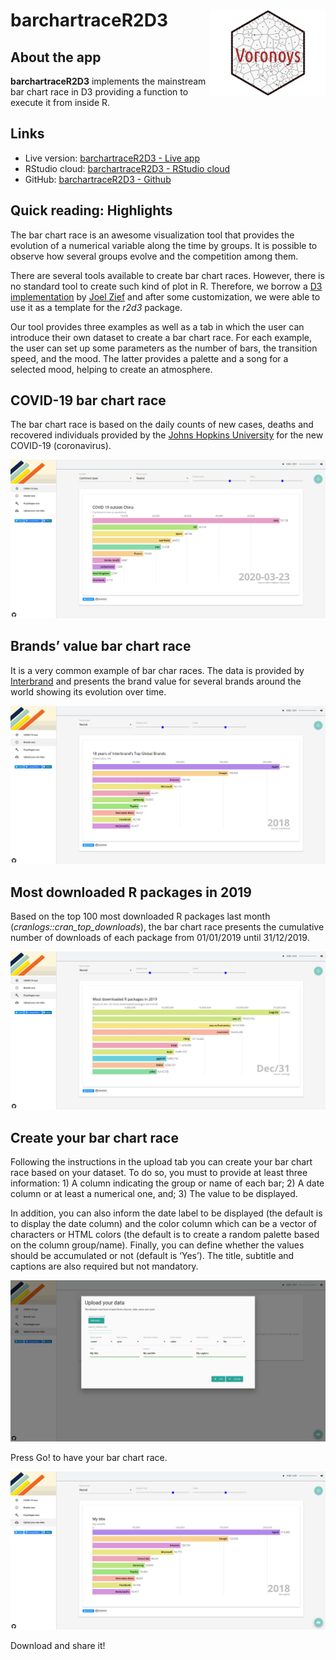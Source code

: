 
# barchartraceR2D3 <a href='https://voronoys.shinyapps.io/barchartraceR2D3'><img src='www/img/logo.png' align="right" height="138.5" /></a>

## About the app

**barchartraceR2D3** implements the mainstream bar chart race in D3
providing a function to execute it from inside R.

## Links

  - Live version: [barchartraceR2D3 - Live
    app](https://voronoys.shinyapps.io/barchartraceR2D3/)
  - RStudio cloud: [barchartraceR2D3 - RStudio
    cloud](https://rstudio.cloud/project/1061658)
  - GitHub: [barchartraceR2D3 -
    Github](https://github.com/voronoys/barchartraceR2D3)

## Quick reading: Highlights

The bar chart race is an awesome visualization tool that provides the
evolution of a numerical variable along the time by groups. It is
possible to observe how several groups evolve and the competition among
them.

There are several tools available to create bar chart races. However,
there is no standard tool to create such kind of plot in R. Therefore,
we borrow a [D3
implementation](https://bl.ocks.org/jrzief/70f1f8a5d066a286da3a1e699823470f)
by [Joel Zief](https://bl.ocks.org/jrzief) and after some customization,
we were able to use it as a template for the *r2d3* package.

Our tool provides three examples as well as a tab in which the user can
introduce their own dataset to create a bar chart race. For each
example, the user can set up some parameters as the number of bars, the
transition speed, and the mood. The latter provides a palette and a song
for a selected mood, helping to create an atmosphere.

## COVID-19 bar chart race

The bar chart race is based on the daily counts of new cases, deaths and
recovered individuals provided by the [Johns Hopkins
University](https://github.com/CSSEGISandData/COVID-19) for the new
COVID-19 (coronavirus).

![](www/img/covid19.png)

## Brands’ value bar chart race

It is a very common example of bar char races. The data is provided by
[Interbrand](https://www.interbrand.com/best-brands/) and presents the
brand value for several brands around the world showing its evolution
over time.

![](www/img/brands.png)

## Most downloaded R packages in 2019

Based on the top 100 most downloaded R packages last month
(*cranlogs::cran\_top\_downloads*), the bar chart race presents the
cumulative number of downloads of each package from 01/01/2019 until
31/12/2019.

![](www/img/pkgs.png)

## Create your bar chart race

Following the instructions in the upload tab you can create your bar
chart race based on your dataset. To do so, you must to provide at least
three information: 1) A column indicating the group or name of each bar;
2) A date column or at least a numerical one, and; 3) The value to be
displayed.

In addition, you can also inform the date label to be displayed (the
default is to display the date column) and the color column which can be
a vector of characters or HTML colors (the default is to create a random
palette based on the column group/name). Finally, you can define whether
the values should be accumulated or not (default is ‘Yes’). The title,
subtitle and captions are also required but not mandatory.

![](www/img/user.png)

Press Go\! to have your bar chart race.

![](www/img/user_barchart.png)

Download and share it\!
